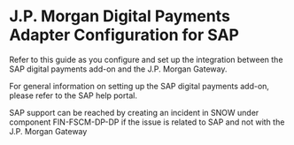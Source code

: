 # J.P. Morgan Digital Payments Adapter Configuration for SAP

Refer to this guide as you configure and set up the integration between the SAP digital payments add-on and the J.P. Morgan Gateway.

For general information on setting up the SAP digital payments add-on, please refer to the SAP help portal.

SAP support can be reached by creating an incident in SNOW under component FIN-FSCM-DP-DP if the issue is related to SAP and not with the J.P. Morgan Gateway
